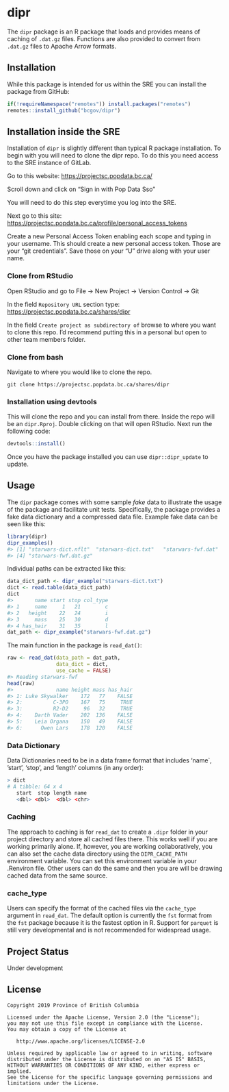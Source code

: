 
<!-- README.md is generated from README.Rmd. Please edit that file -->

<!-- badges: start -->

<!-- [![License](https://img.shields.io/badge/License-Apache%202.0-blue.svg)](https://opensource.org/licenses/Apache-2.0) -->

<!-- [![R build status](https://github.com/bcgov/dipr/workflows/R-CMD-check/badge.svg)](https://github.com/bcgov/dipr) -->

<!-- <a id="devex-badge" rel="Exploration" href="https://github.com/BCDevExchange/assets/blob/master/README.md"><img alt="Being designed and built, but in the lab. May change, disappear, or be buggy." style="border-width:0" src="https://assets.bcdevexchange.org/images/badges/exploration.svg" title="Being designed and built, but in the lab. May change, disappear, or be buggy." /></a> -->

<!-- badges: end -->

# dipr

The `dipr` package is an R package that loads and provides means of
caching of `.dat.gz` files. Functions are also provided to convert from
`.dat.gz` files to Apache Arrow formats.

## Installation

While this package is intended for us within the SRE you can install the
package from GitHub:

``` r
if(!requireNamespace("remotes")) install.packages("remotes")
remotes::install_github("bcgov/dipr")
```

## Installation inside the SRE

Installation of `dipr` is slightly different than typical R package
installation. To begin with you will need to clone the dipr repo. To do
this you need access to the SRE instance of GitLab.

Go to this website: <https://projectsc.popdata.bc.ca/>

Scroll down and click on “Sign in with Pop Data Sso”

You will need to do this step everytime you log into the SRE.

Next go to this site:
<https://projectsc.popdata.bc.ca/profile/personal_access_tokens>

Create a new Personal Access Token enabling each scope and typing in
your username. This should create a new personal access token. Those are
your “git credentials”. Save those on your “U” drive along with your
user name.

### Clone from RStudio

Open RStudio and go to File -\> New Project -\> Version Control -\> Git

In the field `Repository URL` section type:
<https://projectsc.popdata.bc.ca/shares/dipr>

In the field `Create project as subdirectory of` browse to where you
want to clone this repo. I’d recommend putting this in a personal but
open to other team members folder.

### Clone from bash

Navigate to where you would like to clone the repo.

    git clone https://projectsc.popdata.bc.ca/shares/dipr

### Installation using devtools

This will clone the repo and you can install from there. Inside the repo
will be an `dipr.Rproj`. Double clicking on that will open RStudio. Next
run the following code:

``` r
devtools::install()
```

Once you have the package installed you can use `dipr::dipr_update` to
update.

## Usage

The `dipr` package comes with some sample *fake* data to illustrate the
usage of the package and facilitate unit tests. Specifically, the
package provides a fake data dictionary and a compressed data file.
Example fake data can be seen like this:

``` r
library(dipr)
dipr_examples()
#> [1] "starwars-dict.nflt"  "starwars-dict.txt"   "starwars-fwf.dat"   
#> [4] "starwars-fwf.dat.gz"
```

Individual paths can be extracted like this:

``` r
data_dict_path <- dipr_example("starwars-dict.txt")
dict <- read.table(data_dict_path)
dict
#>       name start stop col_type
#> 1     name     1   21        c
#> 2   height    22   24        i
#> 3     mass    25   30        d
#> 4 has_hair    31   35        l
dat_path <- dipr_example("starwars-fwf.dat.gz")
```

The main function in the package is `read_dat()`:

``` r
raw <- read_dat(data_path = dat_path,
                data_dict = dict,
                use_cache = FALSE)
#> Reading starwars-fwf
head(raw)
#>              name height mass has_hair
#> 1: Luke Skywalker    172   77    FALSE
#> 2:          C-3PO    167   75     TRUE
#> 3:          R2-D2     96   32     TRUE
#> 4:    Darth Vader    202  136    FALSE
#> 5:    Leia Organa    150   49    FALSE
#> 6:      Owen Lars    178  120    FALSE
```

### Data Dictionary

Data Dictionaries need to be in a data frame format that includes
‘name\`, ’start’, ‘stop’, and ‘length’ columns (in any order):

``` r
> dict
# A tibble: 64 x 4
   start  stop length name                      
   <dbl> <dbl>  <dbl> <chr>   
```

### Caching

The approach to caching is for `read_dat` to create a `.dipr` folder in
your project directory and store all cached files there. This works well
if you are working primarily alone. If, however, you are working
collaboratively, you can also set the cache data directory using the
`DIPR_CACHE_PATH` environment variable. You can set this environment
variable in your .Renviron file. Other users can do the same and then
you are will be drawing cached data from the same source.

### cache\_type

Users can specify the format of the cached files via the `cache_type`
argument in `read_dat`. The default option is currently the `fst` format
from the `fst` package because it is the fastest option in R. Support
for `parquet` is still very developmental and is not recommended for
widespread usage.

## Project Status

Under development

## License

    Copyright 2019 Province of British Columbia
    
    Licensed under the Apache License, Version 2.0 (the "License");
    you may not use this file except in compliance with the License.
    You may obtain a copy of the License at 
    
       http://www.apache.org/licenses/LICENSE-2.0
    
    Unless required by applicable law or agreed to in writing, software
    distributed under the License is distributed on an "AS IS" BASIS,
    WITHOUT WARRANTIES OR CONDITIONS OF ANY KIND, either express or implied.
    See the License for the specific language governing permissions and
    limitations under the License.

